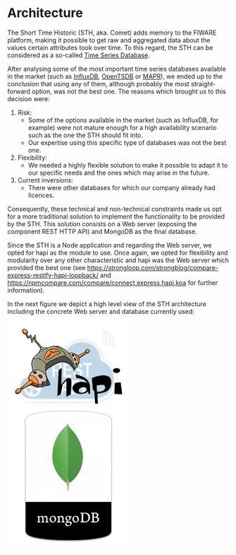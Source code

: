 # Architecture

The Short Time Historic (STH, aka. Comet) adds memory to the FIWARE platform, making it possible to get raw and aggregated data about the values certain attributes took over time. To this regard, the STH can be considered as a so-called [Time Series Database](https://en.wikipedia.org/wiki/Time_series_database).

After analysing some of the most important time series databases available in the market (such as [InfluxDB](https://www.influxdata.com/), [OpenTSDB](http://opentsdb.net/) or [MAPR](https://www.mapr.com/)), we ended up to the conclusion that using any of them, although probably the most straight-forward option, was not the best one. The reasons which brought us to this decision were:

1. Risk:
    - Some of the options available in the market (such as InfluxDB, for example) were not mature enough for a high availability scenario such as the one the STH should fit into.
    - Our expertise using this specific type of databases was not the best one.
2. Flexibility:
    - We needed a highly flexible solution to make it possible to adapt it to our specific needs and the ones which may arise in the future.
3. Current inversions:
    - There were other databases for which our company already had licences.

Consequently, these technical and non-technical constraints made us opt for a more traditional solution to implement the functionality to be provided by the STH. This solution consists on a Web server (exposing the component REST HTTP API) and MongoDB as the final database.

Since the STH is a Node application and regarding the Web server, we opted for hapi as the module to use. Once again, we opted for flexibility and modularity over any other characteristic and hapi was the Web server which provided the best one (see https://strongloop.com/strongblog/compare-express-restify-hapi-loopback/ and https://npmcompare.com/compare/connect,express,hapi,koa for further information).

In the next figure we depict a high level view of the STH architecture including the concrete Web server and database currently used:

![STH Architecture](./images/STH_Architecture.png "STH Architecture")
